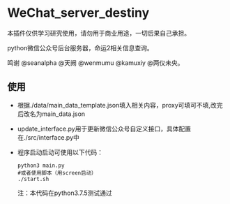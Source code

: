 # WeChat_server_destiny

本插件仅供学习研究使用，请勿用于商业用途，一切后果自己承担。

python微信公众号后台服务器，命运2相关信息查询。

鸣谢 @seanalpha @天阙 @wenmumu @kamuxiy @两仪未央。

## 使用
* 根据./data/main_data_template.json填入相关内容，proxy可填可不填,改完后改名为main_data.json

* update_interface.py用于更新微信公众号自定义接口，具体配置在./src/interface.py中

* 程序启动启动可使用以下代码：

  ~~~shell
  python3 main.py
  #或者使用脚本（用screen启动）
  ./start.sh
  ~~~

  注：本代码在python3.7.5测试通过

